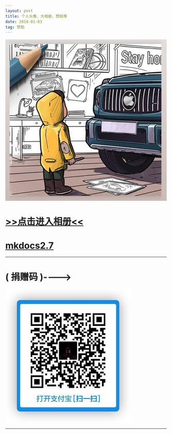 ```yaml
---
layout: post
title: 个人头像、大相册、赞助等
date: 2018-01-03
tag: 赞助
---
```



![](/media/1.png)
　
# [>>点击进入相册<<](https://stoic-morse-f5865b.netlify.app)



# [mkdocs2.7](https://mkdocs27.rtfd.io)

---
#       ( 捐赠码 )---->
![](/images/payimg/zhifu.jpg)

---
